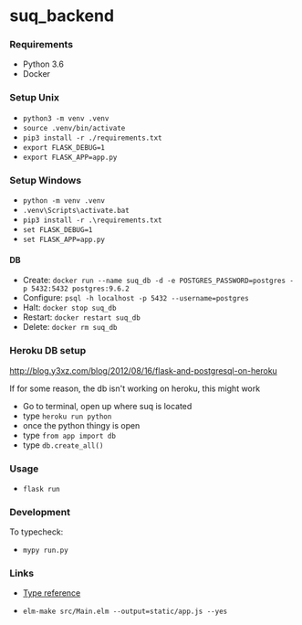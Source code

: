 # suq_backend

### Requirements

- Python 3.6
- Docker

### Setup Unix

- `python3 -m venv .venv`
- `source .venv/bin/activate`
- `pip3 install -r ./requirements.txt`
- `export FLASK_DEBUG=1`
- `export FLASK_APP=app.py`

### Setup Windows

- `python -m venv .venv`
- `.venv\Scripts\activate.bat`
- `pip3 install -r .\requirements.txt`
- `set FLASK_DEBUG=1`
- `set FLASK_APP=app.py`

#### DB

- Create: `docker run --name suq_db -d -e POSTGRES_PASSWORD=postgres -p 5432:5432 postgres:9.6.2`
- Configure: `psql -h localhost -p 5432 --username=postgres`
- Halt: `docker stop suq_db`
- Restart: `docker restart suq_db`
- Delete: `docker rm suq_db`

### Heroku DB setup

http://blog.y3xz.com/blog/2012/08/16/flask-and-postgresql-on-heroku

If for some reason, the db isn't working on heroku, this might work
- Go to terminal, open up where suq is located
- type `heroku run python`
- once the python thingy is open
- type `from app import db`
- type `db.create_all()`

### Usage

- `flask run`

### Development

To typecheck:

- `mypy run.py`

### Links

- [Type reference](https://docs.python.org/3/library/typing.html)

- `elm-make src/Main.elm --output=static/app.js --yes`
